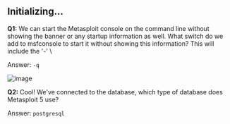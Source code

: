 ## Initializing... 

**Q1:**
We can start the Metasploit console on the command line without showing the banner or any startup information as well. What switch do we add to msfconsole to start it without showing this information? This will include the '-' \

Answer: `-q`

![image](https://user-images.githubusercontent.com/33615252/100543303-55fae300-3275-11eb-9272-40fb29418ecb.png)


**Q2:**
Cool! We've connected to the database, which type of database does Metasploit 5 use? 

Answer: `postgresql`

